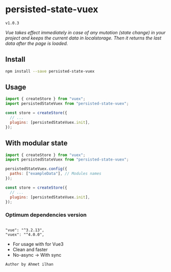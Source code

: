 # persisted-state-vuex

`v1.0.3`

_Vue takes effect immediately in case of any mutation (state change) in your project and keeps the current data in localstorage. Then it returns the last data after the page is loaded._

## Install

```bash
npm install --save persisted-state-vuex
```

## Usage

```js
import { createStore } from "vuex";
import persistedStateVuex from "persisted-state-vuex";

const store = createStore({
  // ...
  plugins: [persistedStateVuex.init],
});
```

## With modular state

```js
import { createStore } from "vuex";
import persistedStateVuex from "persisted-state-vuex";

persistedStateVuex.config({
  paths: ["exampleData"], // Modules names
});

const store = createStore({
  // ...
  plugins: [persistedStateVuex.init],
});
```
### Optimum dependencies version

```

"vue": "^3.2.13",
"vuex": "^4.0.0",

```

- For usage with for Vue3
- Clean and faster
- No-async -> With sync

`Author by Ahmet ilhan`
